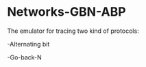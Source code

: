 # Networks-GBN-ABP

The emulator for tracing two kind of protocols:

  -Alternating bit
  
  -Go-back-N
  

